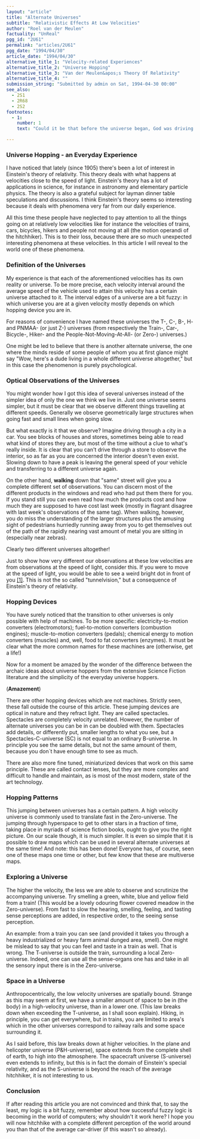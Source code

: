 ```yaml
---
layout: "article"
title: "Alternate Universes"
subtitle: "Relativistic Effects At Low Velocities"
author: "Roel van der Meulen"
factuality: "UnReal"
pgg_id: "2U61"
permalink: "articles/2U61"
pgg_date: "1994/04/30"
article_date: "1994/04/30"
alternative_title_1: "Velocity-related Experiences"
alternative_title_2: "Universe Hopping"
alternative_title_3: "Van der Meulen&apos;s Theory Of Relativity"
alternative_title_4: ""
submission_string: "Submitted by admin on Sat, 1994-04-30 00:00"
see_also:
  - 2S1
  - 2R68
  - 2S2
footnotes: 
  - 1:
    number: 1
    text: "Could it be that before the universe began, God was driving his Ferrari at the speed of light (looking at this bright dot in front of Him, representing the state of the universe). For some reason He must have pulled over (not because of malfunctions or lack of fuel because everyone knows He is all-powerful and all-mighty and all-knowing), causing the dot to expand... (hmm... is there a highway patrol that can stop even God? Or was He just slowing down because He, allknowingly, knew there was a radar control coming up..?)"

---
```

<div>
<h3>Universe Hopping - an Everyday Experience</h3>
<p>I have noticed that lately (since 1905) there's been a lot of interest in Einstein's theory of relativity. This theory deals with what happens at velocities close to the speed of light. Einstein's theory has a lot of applications in science, for instance in astronomy and elementary particle physics. The theory is also a grateful subject for layman dinner table speculations and discussions. I think Einstein's theory seems so interesting because it deals with phenomena very far from our daily experience.</p>
<p>All this time these people have neglected to pay attention to all the things going on at relatively low velocities like for instance the velocities of trains, cars, bicycles, hikers and people not moving at all (the motion operandi of the hitchhiker). This is to their loss, because there are so much unexpected interesting phenomena at these velocities. In this article I will reveal to the world one of these phenomena.</p>
<h3>Definition of the Universes</h3>
<p>My experience is that each of the aforementioned velocities has its own reality or universe. To be more precise, each velocity interval around the average speed of the vehicle used to attain this velocity has a certain universe attached to it. The interval edges of a universe are a bit fuzzy: in which universe you are at a given velocity mostly depends on which hopping device you are in.</p>
<p>For reasons of convenience I have named these universes the T-, C-, B-, H- and PNMAA- (or just Z-) universes (from respectively the Train-, Car-, Bicycle-, Hiker- and the People-Not-Moving-At-All- (or Zero-) universes.)</p>
<p>One might be led to believe that there is another alternate universe, the one where the minds reside of some people of whom you at first glance might say "Wow, here's a dude living in a whole different universe altogether," but in this case the phenomenon is purely psychological.</p>
<h3>Optical Observations of the Universes</h3>
<p>You might wonder how I got this idea of several universes instead of the simpler idea of only the one we think we live in. Just one universe seems simpler, but it must be clear that we observe different things travelling at different speeds. Generally we observe geometrically large structures when going fast and small lines when going slow.</p>
<p>But what exactly is it that we observe? Imagine driving through a city in a car. You see blocks of houses and stores, sometimes being able to read what kind of stores they are, but most of the time without a clue to what's really inside. It is clear that you can't drive through a store to observe the interior, so as far as you are concerned the interior doesn't even exist. Slowing down to have a peak is leaving the general speed of your vehicle and transferring to a different universe again.</p>
<p>On the other hand, <strong>walking</strong> down that "same" street will give you a complete different set of observations. You can discern most of the different products in the windows and read who had put them there for you. If you stand still you can even read how much the products cost and how much they are supposed to have cost last week (mostly in flagrant disagree with last week's observations of the same tag). When walking, however, you do miss the understanding of the larger structures plus the amusing sight of pedestrians hurriedly running away from you to get themselves out of the path of the rapidly nearing vast amount of metal you are sitting in (especially near zebras).</p>
<p>Clearly two different universes altogether!</p>
<p>Just to show how very different our observations at these low velocities are from observations at the speed of light, consider this. If you were to move at the speed of light, you would be able to see a weird bright dot in front of you <a href="#footnote-body.1" name="footnote-link.1" class="footnote-link">[1]</a>. This is not the so called "tunnelvision," but a consequence of Einstein's theory of relativity.</p>
<h3>Hopping Devices</h3>
<p>You have surely noticed that the transition to other universes is only possible with help of machines. To be more specific: electricity-to-motion converters (electromotors); fuel-to-motion converters (combustion engines); muscle-to-motion converters (pedals); chemical energy to motion converters (muscles) and, well, food to fat converters (enzymes). It must be clear what the more common names for these machines are (otherwise, get a life!)</p>
<p>Now for a moment be amazed by the wonder of the difference between the archaic ideas about universe hoppers from the extensive Science Fiction literature and the simplicity of the everyday universe hoppers.</p>
<p>(<strong>Amazement</strong>)</p>
<p>There are other hopping devices which are not machines. Strictly seen, these fall outside the course of this article. These jumping devices are optical in nature and they refract light. They are called spectacles. Spectacles are completely velocity unrelated. However, the number of alternate universes you can be in can be doubled with them. Spectacles add details, or differently put, smaller lengths to what you see, but a Spectacles-C-universe (SC) is not equal to an ordinary B-universe. In principle you see the same details, but not the same amount of them, because you don`t have enough time to see as much.</p>
<p>There are also more fine tuned, miniaturized devices that work on this same principle. These are called contact lenses, but they are more complex and difficult to handle and maintain, as is most of the most modern, state of the art technology.</p>
<h3>Hopping Patterns</h3>
<p>This jumping between universes has a certain pattern. A high velocity universe is commonly used to translate fast in the Zero-universe. The jumping through hyperspace to get to other stars in a fraction of time, taking place in myriads of science fiction books, ought to give you the right picture. On our scale though, it is much simpler. It is even so simple that it is possible to draw maps which can be used in several alternate universes at the same time! And note: this has been done! Everyone has, of course, seen one of these maps one time or other, but few know that these are multiverse maps.</p>
<h3>Exploring a Universe</h3>
<p>The higher the velocity, the less we are able to observe and scrutinize the accompanying universe. Try smelling a green, white, blue and yellow field from a train! (This would be a lovely odouring flower covered meadow in the Zero-universe). From fast to slow the hearing, smelling, feeling, and tasting sense perceptions are added, in respective order, to the seeing sense perception.</p>
<p>An example: from a train you can see (and provided it takes you through a heavy industrialized or heavy farm animal dunged area, smell). One might be mislead to say that you can feel and taste in a train as well. That is wrong. The T-universe is outside the train, surrounding a local Zero-universe. Indeed, one can use all the sense-organs one has and take in all the sensory input there is in the Zero-universe.</p>
<h3>Space in a Universe</h3>
<p>Anthropocentrically, the low velocity universes are spatially bound. Strange as this may seem at first, we have a smaller amount of space to be in (the body) in a high-velocity universe, than in a lower one. (This law breaks down when exceeding the T-universe, as I shall soon explain). Hiking, in principle, you can get everywhere, but in trains, you are limited to area's which in the other universes correspond to railway rails and some space surrounding it.</p>
<p>As I said before, this law breaks down at higher velocities. In the plane and helicopter universe (P&amp;H-universe), space extends from the complete shell of earth, to high into the atmosphere. The spacecraft universe (S-universe) even extends to infinity, but this is in fact the domain of Einstein's special relativity, and as the S-universe is beyond the reach of the average hitchhiker, it is not interesting to us.</p>
<h3>Conclusion</h3>
<p>If after reading this article you are not convinced and think that, to say the least, my logic is a bit fuzzy, remember about how successful fuzzy logic is becoming in the world of computers; why shouldn't it work here? I hope you will now hitchhike with a complete different perception of the world around you than that of the average car-driver (if this wasn't so already).</p>
</div>
